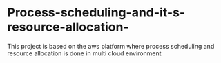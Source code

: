 # Process-scheduling-and-it-s-resource-allocation-
This project is based on the aws platform where process scheduling and resource allocation is done in multi cloud environment
